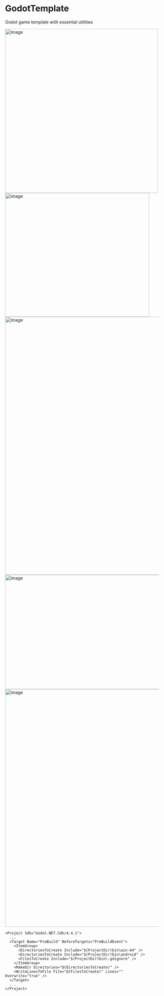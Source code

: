 # GodotTemplate
Godot game template with essential utilities

<img width="501" height="538" alt="image" src="https://github.com/user-attachments/assets/1c76b953-7ca7-4e00-b1f5-10e7f5f338f7" />

<img width="472" height="406" alt="image" src="https://github.com/user-attachments/assets/ad7d14ba-d346-41b0-b2d4-2bf6f39fb954" />

<img width="1248" height="846" alt="image" src="https://github.com/user-attachments/assets/f8ed9786-0ff5-4dba-b6b8-a642f0b49e1b" />

<img width="718" height="375" alt="image" src="https://github.com/user-attachments/assets/fa28baa9-731e-4d22-bb53-085b2c277abd" />

<img width="802" height="779" alt="image" src="https://github.com/user-attachments/assets/93f1fc80-bd9f-405e-bfbd-e07db2847812" />

```
<Project Sdk="Godot.NET.Sdk/4.4.1">
  ...
  <Target Name="PreBuild" BeforeTargets="PreBuildEvent">
    <ItemGroup>
      <DirectoriesToCreate Include="$(ProjectDir)bin\win-64" />
      <DirectoriesToCreate Include="$(ProjectDir)bin\android" />
      <FilesToCreate Include="$(ProjectDir)bin\.gdignore" />
    </ItemGroup>
    <MakeDir Directories="@(DirectoriesToCreate)" />
    <WriteLinesToFile File="@(FilesToCreate)" Lines="" Overwrite="true" />
  </Target>
  ...
</Project>
```
